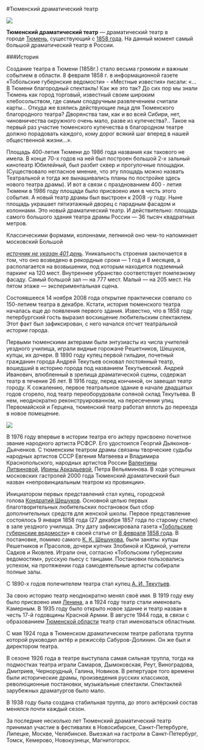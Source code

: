 #Тюменский драматический театр

![](https://upload.wikimedia.org/wikipedia/commons/c/c9/%D0%A2%D1%8E%D0%BC%D0%B5%D0%BD%D1%81%D0%BA%D0%B8%D0%B9_%D0%B4%D1%80%D0%B0%D0%BC%D1%82%D0%B5%D0%B0%D1%82%D1%80-1.jpg)

**Тюменский драматический театр** — драматический театр в городе [Тюмень](https://ru.wikipedia.org/wiki/%D0%A2%D1%8E%D0%BC%D0%B5%D0%BD%D1%8C), существующий с [1858 года](https://ru.wikipedia.org/wiki/1858_%D0%B3%D0%BE%D0%B4_%D0%B2_%D1%82%D0%B5%D0%B0%D1%82%D1%80%D0%B5). На данный момент самый большой драматический театр в России.

###История

Создание театра в Тюмени (1858г.) стало весьма громким и важным событием в области. 8 февраля 1858 г. в информационной газете «Тобольские губернские ведомости» - «Местные известия» писали: «…В Тюмени благородный спектакль! Как же это так? До сих пор мы знали Тюмень как город торговый, известный своим широким хлебосольством, где самым сподручным развлечением считали карты… Откуда же взялись действующие лица для Тюменского благородного театра? Дворянства там, как и во всей Сибири, нет, чиновничества окружного очень мало, разве из купечества?.. Такое на первый раз участие тюменского купечества в благородном театре должно порадовать каждого, кому дорог всякий шаг вперед в нашей общественной жизни…».

Площадь 400-летия Тюмени до 1986 года названия как такового не имела. В конце 70-х годов на ней был построен большой 2-х зальный кинотеатр Юбилейный, был разбит сквер и прогулочные площадки. (Существовало негласное мнение, что эту площадь можно назвать Театральной и тогда же вынашивались планы по постройке здесь нового театра драмы). И вот в связи с празднованием 400 - летия Тюмени в 1986 году площади было присвоено имя в честь этого события. А новый театр драмы был выстроен к 2008 -у году. Ныне площадь украшает пятиэтажный дворец с парадным фасадом и колоннами. Это новый драматический театр. И действительно: площадь самого большого здания театра драмы России — 36 тысяч квадратных метров.

Классическими формами, колоннами, лепниной оно чем-то напоминает московский Большой

[_источник не указан 401 день_](https://ru.wikipedia.org/wiki/%D0%92%D0%B8%D0%BA%D0%B8%D0%BF%D0%B5%D0%B4%D0%B8%D1%8F:%D0%A1%D1%81%D1%8B%D0%BB%D0%BA%D0%B8_%D0%BD%D0%B0_%D0%B8%D1%81%D1%82%D0%BE%D1%87%D0%BD%D0%B8%D0%BA%D0%B8). Уникальность строения заключается в том, что оно возведено в рекордные сроки — 1 год и 8 месяцев, а располагается на возвышении, под которым находится подземный паркинг на 120 мест. Внутреннее убранство соответствует помпезному фасаду. Самый большой зал — на 777 мест. Малый — на 205 мест. На пятом этаже — экспериментальная сцена.

Состоявшееся 14 ноября 2008 года открытие практически совпало со 150-летием театра в декабре. Кстати, история тюменского театра началась еще до появления первого здания. Известно, что в 1858 году петербургский гость выразил восхищение любительским спектаклем. Этот факт был зафиксирован, с него начался отсчет театральной истории города.

Первыми тюменскими актерами были энтузиасты из числа учителей уездного училища, играли видные горожане Решетников, Шешуков, купцы, их дочери. В 1890 году купец первой гильдии, почетный гражданин города Андрей Текутьев основал постоянный театр, вошедший в историю города под названием Текутьевский. Андрей Иванович, влюбленный в зрелища драматической сцены, содержал театр в течение 26 лет. В 1916 году, перед кончиной, он завещал театр городу. К сожалению, первое театральное здание в начале двадцатых годов сгорело, под театр переоборудовали соляной склад Текутьева. В нем, неоднократно реконструированном, на пересечении улиц Первомайской и Герцена, тюменский театр работал вплоть до переезда в новое помещение.

![](http://1tmn.ru/wp-content/uploads/2013/07/1_IGP7059.jpg)

В 1976 году впервые в истории театра его актеру присвоено почетное звание народного артиста РСФСР. Его удостоился Георгий Дьяконов-Дьяченков. С тюменским театром драмы связаны творческие судьбы народных артистов СССР Евгения Матвеева и Владимира Краснопольского, народных артистов России [Валентины Литвиновой](https://ru.wikipedia.org/w/index.php?title=%D0%9B%D0%B8%D1%82%D0%B2%D0%B8%D0%BD%D0%BE%D0%B2%D0%B0,_%D0%92%D0%B0%D0%BB%D0%B5%D0%BD%D1%82%D0%B8%D0%BD%D0%B0_%D0%90%D0%BB%D0%B5%D0%BA%D1%81%D0%B5%D0%B5%D0%B2%D0%BD%D0%B0&action=edit&redlink=1), [Ирины Аркадьевой](https://ru.wikipedia.org/wiki/%D0%90%D1%80%D0%BA%D0%B0%D0%B4%D1%8C%D0%B5%D0%B2%D0%B0,_%D0%98%D1%80%D0%B8%D0%BD%D0%B0_%D0%90%D1%80%D0%BA%D0%B0%D0%B4%D1%8C%D0%B5%D0%B2%D0%BD%D0%B0), Петра Вельяминова. В ходе успешных московских гастролей 2000 года Тюменский драматический был назван «непровинциальным театром из провинции».

Инициатором первых представлений стал купец, городской голова [Кондратий Шешуков](https://ru.wikipedia.org/wiki/%D0%A8%D0%B5%D1%88%D1%83%D0%BA%D0%BE%D0%B2,_%D0%9A%D0%BE%D0%BD%D0%B4%D1%80%D0%B0%D1%82%D0%B8%D0%B9_%D0%9A%D1%83%D0%B7%D1%8C%D0%BC%D0%B8%D1%87). Основной целью первых благотворительных любительских постановок был сбор дополнительных средств для женской школы. Первое представление состоялось 9 января 1858 года (27 декабря 1857 года по старому стилю) в зале уездного училища. Эту дату зафиксировала газета «[Тобольские губернские ведомости](https://ru.wikipedia.org/wiki/%D0%A2%D0%BE%D0%B1%D0%BE%D0%BB%D1%8C%D1%81%D0%BA%D0%B8%D0%B5_%D0%B3%D1%83%D0%B1%D0%B5%D1%80%D0%BD%D1%81%D0%BA%D0%B8%D0%B5_%D0%B2%D0%B5%D0%B4%D0%BE%D0%BC%D0%BE%D1%81%D1%82%D0%B8)» в своей статье от [8 февраля](https://ru.wikipedia.org/wiki/8_%D1%84%D0%B5%D0%B2%D1%80%D0%B0%D0%BB%D1%8F) [1858 года](https://ru.wikipedia.org/wiki/1858_%D0%B3%D0%BE%D0%B4). В постановке, помимо самого [К. К. Шешукова](https://ru.wikipedia.org/wiki/%D0%A8%D0%B5%D1%88%D1%83%D0%BA%D0%BE%D0%B2,_%D0%9A%D0%BE%D0%BD%D0%B4%D1%80%D0%B0%D1%82%D0%B8%D0%B9_%D0%9A%D1%83%D0%B7%D1%8C%D0%BC%D0%B8%D1%87), были заняты: купцы Решетников и Прасолов, дочери купчих Злобиной и Юдиной, учители Садков и Яковлев. Играли они, согласно «Тобольским губернским ведомостям», русскую пьесу с танцами. Постановки пользовались успехом, на протяжении года самодеятельные артисты собирали полные залы.

С 1890-х годов попечителем театра стал купец [А. И. Текутьев](https://ru.wikipedia.org/wiki/%D0%A2%D0%B5%D0%BA%D1%83%D1%82%D1%8C%D0%B5%D0%B2,_%D0%90%D0%BD%D0%B4%D1%80%D0%B5%D0%B9_%D0%98%D0%B2%D0%B0%D0%BD%D0%BE%D0%B2%D0%B8%D1%87).

За свою историю театр неоднократно менял своё имя. В 1919 году ему было присвоено имя [Ленина](https://ru.wikipedia.org/wiki/%D0%9B%D0%B5%D0%BD%D0%B8%D0%BD), а в 1924 году театр стали именовать Камерным. В 1935 году было открыто новое здание и театр назван в честь 17-й годовщины Красной Армии. В августе 1944 года, в связи с образованием [Тюменской области](https://ru.wikipedia.org/wiki/%D0%A2%D1%8E%D0%BC%D0%B5%D0%BD%D1%81%D0%BA%D0%B0%D1%8F_%D0%BE%D0%B1%D0%BB%D0%B0%D1%81%D1%82%D1%8C) театр стал именоваться областным.

С мая 1924 года в Тюменском драматическом театре работала труппа которой руководил актёр и режиссёр Сабуров-Долинин. Он же был и директором театра.

В сезоне 1926 года в театре выступала самая сильная труппа, тогда на подмостках театра играли Самаров, Дымоковская, Реут, Виноградова, Дмитриев, Чернорудный, Галина, Новиков. В репертуаре того времени были исторические драмы, произведения русских классиков, революционные постановки, музыкальные спектакли. Спектаклей зарубежных драматургов было мало.

В 1938 году была создана стабильная труппа, до этого актёрский состав менялся почти каждый сезон.

За последние несколько лет Тюменский драматический театр принимал участие в фестивалях в Новосибирске, Санкт-Петербурге, Липецке, Москве, Челябинске. Выезжал на гастроли в Санкт-Петербург, Томск, Кемерово, Новокузнецк, Магнитогорск.
